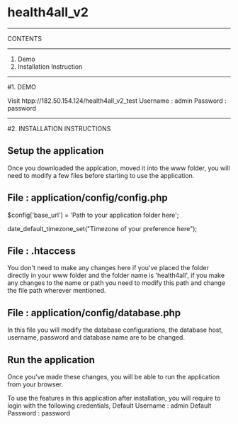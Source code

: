 health4all_v2
=============
**********************************************************************************************************
CONTENTS
**********************************************************************************************************
1. Demo
2. Installation Instruction

***********************************************************************************************************
#1. DEMO

Visit htpp://182.50.154.124/health4all_v2_test
Username : admin
Password : password


***********************************************************************************************************
#2. INSTALLATION INSTRUCTIONS

Setup the application
-----------------------------------
Once you downloaded the applcation, moved it into the www folder, you will need to modify a few files before
starting to use the application.

File : application/config/config.php
------------------------------------
$config['base_url'] = 'Path to your application folder here';

date_default_timezone_set("Timezone of your preference here");

File : .htaccess
------------------------------------
You don't need to make any changes here if you've placed the folder directly in your www folder and the folder name
is 'health4all', if you make any changes to the name or path you need to modify this path and change the file path wherever mentioned.

File : application/config/database.php
------------------------------------
In this file you will modify the database configurations, 
the database host, username, password and database name are to be changed.


Run the application
-------------------------------------
Once you've made these changes, you will be able to run the application from your browser.

To use the features in this application after installation, you will require to login with the following credentials,
Default Username : admin
Default Password : password

